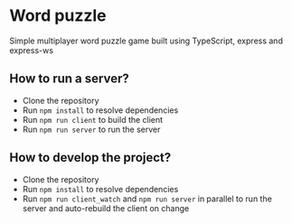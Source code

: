 # Word puzzle
Simple multiplayer word puzzle game built using TypeScript, express and express-ws

## How to run a server?
- Clone the repository
- Run `npm install` to resolve dependencies
- Run `npm run client` to build the client
- Run `npm run server` to run the server

## How to develop the project?
- Clone the repository
- Run `npm install` to resolve dependencies
- Run `npm run client_watch` and `npm run server` in parallel to run the server and auto-rebuild the client on change
